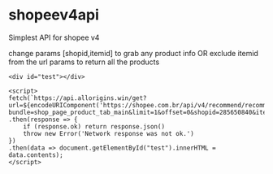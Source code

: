 # shopeev4api
Simplest API for shopee v4

change params [shopid,itemid] to grab any product info OR
exclude itemid from the url params to return all the products


```
<div id="test"></div> 

<script>
fetch(`https://api.allorigins.win/get?url=${encodeURIComponent('https://shopee.com.br/api/v4/recommend/recommend?bundle=shop_page_product_tab_main&limit=1&offset=0&shopid=285650840&itemid=8751544103')}`)
.then(response => {
	if (response.ok) return response.json()
	throw new Error('Network response was not ok.')
})
.then(data => document.getElementById("test").innerHTML = data.contents);
</script>
```
